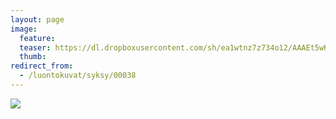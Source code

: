 ```yaml
---
layout: page
image:
  feature:
  teaser: https://dl.dropboxusercontent.com/sh/ea1wtnz7z734o12/AAAEt5wKzSOpfRYg6TGmH27qa/luontokuvat/syksy/DSC15118-245px.jpg
  thumb:
redirect_from:
  - /luontokuvat/syksy/00038
---
```


[![](https://dl.dropboxusercontent.com/sh/ea1wtnz7z734o12/AAAriq27dgA20JfzGNn7IgDwa/luontokuvat/syksy/DSC15118-800px.jpg)](https://dl.dropboxusercontent.com/sh/ea1wtnz7z734o12/AAB9sNhum7IhmPm18qdzeynwa/luontokuvat/syksy/DSC15118.jpg)
